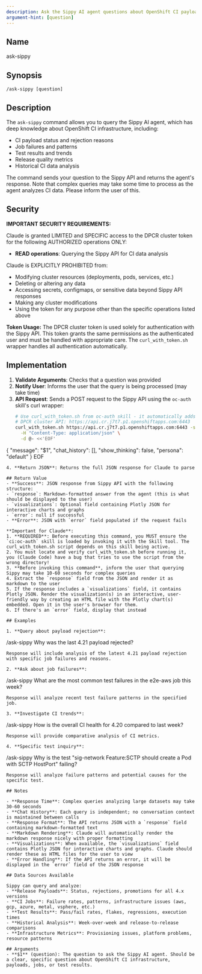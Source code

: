 ```yaml
---
description: Ask the Sippy AI agent questions about OpenShift CI payloads, jobs, and test results
argument-hint: [question]
---
```


## Name
ask-sippy

## Synopsis
```
/ask-sippy [question]
```

## Description

The `ask-sippy` command allows you to query the Sippy AI agent, which has deep knowledge about OpenShift CI infrastructure, including:
- CI payload status and rejection reasons
- Job failures and patterns
- Test results and trends
- Release quality metrics
- Historical CI data analysis

The command sends your question to the Sippy API and returns the agent's
response. Note that complex queries may take some time to process as the
agent analyzes CI data. Please inform the user of this.

## Security

**IMPORTANT SECURITY REQUIREMENTS:**

Claude is granted LIMITED and SPECIFIC access to the DPCR cluster token for the following AUTHORIZED operations ONLY:
- **READ operations**: Querying the Sippy API for CI data analysis

Claude is EXPLICITLY PROHIBITED from:
- Modifying cluster resources (deployments, pods, services, etc.)
- Deleting or altering any data
- Accessing secrets, configmaps, or sensitive data beyond Sippy API responses
- Making any cluster modifications
- Using the token for any purpose other than the specific operations listed above

**Token Usage:**
The DPCR cluster token is used solely for authentication with the Sippy API. This token grants the same permissions as the authenticated user and must be handled with appropriate care. The `curl_with_token.sh` wrapper handles all authentication automatically.

## Implementation

1. **Validate Arguments**: Checks that a question was provided
2. **Notify User**: Informs the user that the query is being processed (may take time)
3. **API Request**: Sends a POST request to the Sippy API using the `oc-auth` skill's curl wrapper:
   ```bash
   # Use curl_with_token.sh from oc-auth skill - it automatically adds the OAuth token
   # DPCR cluster API: https://api.cr.j7t7.p1.openshiftapps.com:6443
   curl_with_token.sh https://api.cr.j7t7.p1.openshiftapps.com:6443 -s -X POST "https://sippy-auth.dptools.openshift.org/api/chat" \
     -H "Content-Type: application/json" \
     -d @- <<'EOF'
{
  "message": "$1",
  "chat_history": [],
  "show_thinking": false,
  "persona": "default"
}
EOF
   ```
4. **Return JSON**: Returns the full JSON response for Claude to parse

## Return Value
- **Success**: JSON response from Sippy API with the following structure:
  - `response`: Markdown-formatted answer from the agent (this is what should be displayed to the user)
  - `visualizations`: Optional field containing Plotly JSON for interactive charts and graphs
  - `error`: null if successful
- **Error**: JSON with `error` field populated if the request fails

**Important for Claude**:
1. **REQUIRED**: Before executing this command, you MUST ensure the `ci:oc-auth` skill is loaded by invoking it with the Skill tool. The curl_with_token.sh script depends on this skill being active.
2. You must locate and verify curl_with_token.sh before running it, you (Claude Code) have a bug that tries to use the script from the wrong directory!
3. **Before invoking this command**, inform the user that querying Sippy may take 10-60 seconds for complex queries
4. Extract the `response` field from the JSON and render it as markdown to the user
5. If the response includes a `visualizations` field, it contains Plotly JSON. Render the visualization(s) in an interactive, user-friendly way by creating an HTML file with the Plotly chart(s) embedded. Open it in the user's browser for them.
6. If there's an `error` field, display that instead

## Examples

1. **Query about payload rejection**:
   ```
   /ask-sippy Why was the last 4.21 payload rejected?
   ```
   Response will include analysis of the latest 4.21 payload rejection with specific job failures and reasons.

2. **Ask about job failures**:
   ```
   /ask-sippy What are the most common test failures in the e2e-aws job this week?
   ```
   Response will analyze recent test failure patterns in the specified job.

3. **Investigate CI trends**:
   ```
   /ask-sippy How is the overall CI health for 4.20 compared to last week?
   ```
   Response will provide comparative analysis of CI metrics.

4. **Specific test inquiry**:
   ```
   /ask-sippy Why is the test "sig-network Feature:SCTP should create a Pod with SCTP HostPort" failing?
   ```
   Response will analyze failure patterns and potential causes for the specific test.

## Notes

- **Response Time**: Complex queries analyzing large datasets may take 30-60 seconds
- **Chat History**: Each query is independent; no conversation context is maintained between calls
- **Response Format**: The API returns JSON with a `response` field containing markdown-formatted text
- **Markdown Rendering**: Claude will automatically render the markdown response nicely with proper formatting
- **Visualizations**: When available, the `visualizations` field contains Plotly JSON for interactive charts and graphs. Claude should render these as HTML files for the user to view
- **Error Handling**: If the API returns an error, it will be displayed in the `error` field of the JSON response

## Data Sources Available

Sippy can query and analyze:
- **Release Payloads**: Status, rejections, promotions for all 4.x versions
- **CI Jobs**: Failure rates, patterns, infrastructure issues (aws, gcp, azure, metal, vsphere, etc.)
- **Test Results**: Pass/fail rates, flakes, regressions, execution times
- **Historical Analysis**: Week-over-week and release-to-release comparisons
- **Infrastructure Metrics**: Provisioning issues, platform problems, resource patterns

## Arguments
- **$1** (question): The question to ask the Sippy AI agent. Should be a clear, specific question about OpenShift CI infrastructure, payloads, jobs, or test results.
